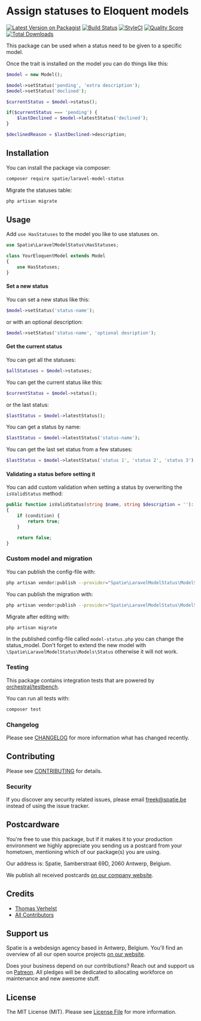 # Assign statuses to Eloquent models

[![Latest Version on Packagist](https://img.shields.io/packagist/v/spatie/laravel-model-status.svg?style=flat-square)](https://packagist.org/packages/spatie/laravel-model-status)
[![Build Status](https://img.shields.io/travis/spatie/laravel-model-status/master.svg?style=flat-square)](https://travis-ci.org/spatie/laravel-model-status)
[![StyleCI](https://styleci.io/repos/119671555/shield?branch=master)](https://styleci.io/repos/119671555)
[![Quality Score](https://img.shields.io/scrutinizer/g/spatie/laravel-model-status.svg?style=flat-square)](https://scrutinizer-ci.com/g/spatie/laravel-model-status)
[![Total Downloads](https://img.shields.io/packagist/dt/spatie/laravel-model-status.svg?style=flat-square)](https://packagist.org/packages/spatie/laravel-model-status)

This package can be used when a status need to be given to a specific model.

Once the trait is installed on the model you can do things like this:

```php
$model = new Model();

$model->setStatus('pending', 'extra description');
$model->setStatus('declined');

$currentStatus = $model->status();

if($currentStatus === 'pending') {
    $lastDeclined = $model->latestStatus('declined');
}

$declinedReason = $lastDeclined->description;
```

## Installation

You can install the package via composer:

```bash
composer require spatie/laravel-model-status
```

Migrate the statuses table:

```php
php artisan migrate
```

## Usage

Add `use HasStatuses` to the model you like to use statuses on.

```php
use Spatie\LaravelModelStatus\HasStatuses;

class YourEloquentModel extends Model
{
    use HasStatuses;
}
```

#### Set a new status

You can set a new status like this:

```php
$model->setStatus('status-name');
```

or with an optional description:

```php
$model->setStatus('status-name', 'optional desription');
```

#### Get the current status

You can get all the statuses:

```php
$allStatuses = $model->statuses;
```

You can get the current status like this:

```php
$currentStatus = $model->status();
```

or the last status:

```php
$lastStatus = $model->latestStatus();
```

You can get a status by name:

```php
$lastStatus = $model->latestStatus('status-name');
```

You can get the last set status from a few statuses:

```php
$lastStatus = $model->latestStatus('status 1', 'status 2', 'status 3');
```

#### Validating a status before setting it

You can add custom validation when setting a status by overwriting the `isValidStatus` method:

```php
public function isValidStatus(string $name, string $description = ''): bool
{
    if (condition) {
        return true;
    }

    return false;
}
```

### Custom model and migration

You can publish the config-file with:
```bash
php artisan vendor:publish --provider="Spatie\LaravelModelStatus\ModelStatusServiceProvider" --tag="config"
```

You can publish the migration with:
```bash
php artisan vendor:publish --provider="Spatie\LaravelModelStatus\ModelStatusServiceProvider" --tag="migrations"
```

Migrate after editing with: 
```bash
php artisan migrate
```

In the published config-file called `model-status.php` you can change the status_model.
Don't forget to extend the new model with `\Spatie\LaravelModelStatus\Models\Status` otherwise it will not work.

### Testing

This package contains integration tests that are powered by [orchestral/testbench](https://github.com/orchestral/testbench).

You can run all tests with:

```bash
composer test
```

### Changelog

Please see [CHANGELOG](CHANGELOG.md) for more information what has changed recently.

## Contributing

Please see [CONTRIBUTING](CONTRIBUTING.md) for details.

### Security

If you discover any security related issues, please email freek@spatie.be instead of using the issue tracker.

## Postcardware

You're free to use this package, but if it makes it to your production environment we highly appreciate you sending us a postcard from your hometown, mentioning which of our package(s) you are using.

Our address is: Spatie, Samberstraat 69D, 2060 Antwerp, Belgium.

We publish all received postcards [on our company website](https://spatie.be/en/opensource/postcards).

## Credits

- [Thomas Verhelst](https://github.com/TVke)
- [All Contributors](../../contributors)

## Support us

Spatie is a webdesign agency based in Antwerp, Belgium. You'll find an overview of all our open source projects [on our website](https://spatie.be/opensource).

Does your business depend on our contributions? Reach out and support us on [Patreon](https://www.patreon.com/spatie).
All pledges will be dedicated to allocating workforce on maintenance and new awesome stuff.

## License

The MIT License (MIT). Please see [License File](LICENSE.md) for more information.
